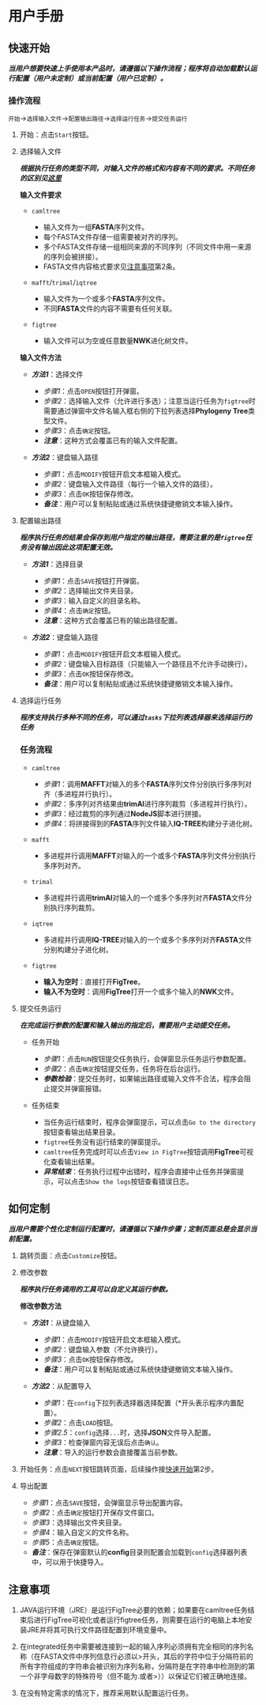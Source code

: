 # 用户手册

## 快速开始

***当用户想要快速上手使用本产品时，请遵循以下操作流程；程序将自动加载默认运行配置（用户未定制）或当前配置（用户已定制）。***

### 操作流程

`开始`→`选择输入文件`→`配置输出路径`→`选择运行任务`→`提交任务运行`

1. 开始：点击`Start`按钮。

2. 选择输入文件

    ***根据执行任务的类型不同，对输入文件的格式和内容有不同的要求。不同任务的区别见[这里](#任务流程)***

    **输入文件要求**

    + `camltree`
      + 输入文件为一组**FASTA**序列文件。
      + 每个FASTA文件存储一组需要被对齐的序列。
      + 多个FASTA文件存储一组相同来源的不同序列（不同文件中用一来源的序列会被拼接）。
      + FASTA文件内容格式要求见[注意事项](#注意事项)第2条。

    + `mafft`/`trimal`/`iqtree`
      + 输入文件为一个或多个**FASTA**序列文件。
      + 不同**FASTA**文件的内容不需要有任何关联。

    + `figtree`
      + 输入文件可以为空或任意数量**NWK**进化树文件。

    **输入文件方法**

    + ***方法1***：选择文件
      + *步骤1*：点击`OPEN`按钮打开弹窗。
      + *步骤2*：选择输入文件（允许进行多选）；注意当运行任务为`figtree`时需要通过弹窗中文件名输入框右侧的下拉列表选择**Phylogeny Tree**类型文件。
      + *步骤3*：点击`确定`按钮。
      + ***注意***：这种方式会覆盖已有的输入文件配置。

    + ***方法2***：键盘输入路径
      + *步骤1*：点击`MODIFY`按钮开启文本框输入模式。
      + *步骤2*：键盘输入文件路径（每行一个输入文件的路径）。
      + *步骤3*：点击`OK`按钮保存修改。
      + ***备注***：用户可以复制粘贴或通过系统快捷键撤销文本输入操作。

3. 配置输出路径

    ***程序执行任务的结果会保存到用户指定的输出路径，需要注意的是`figtree`任务没有输出因此这项配置无效。***

    + ***方法1***：选择目录
      + *步骤1*：点击`SAVE`按钮打开弹窗。
      + *步骤2*：选择输出文件夹目录。
      + *步骤3*：输入自定义的目录名称。
      + *步骤4*：点击`确定`按钮。
      + ***注意***：这种方式会覆盖已有的输出路径配置。

    + ***方法2***：键盘输入路径
      + *步骤1*：点击`MODIFY`按钮开启文本框输入模式。
      + *步骤2*：键盘输入目标路径（只能输入一个路径且不允许手动换行）。
      + *步骤3*：点击`OK`按钮保存修改。
      + ***备注***：用户可以复制粘贴或通过系统快捷键撤销文本输入操作。

4. 选择运行任务

    ***程序支持执行多种不同的任务，可以通过`tasks`下拉列表选择器来选择运行的任务***

    ### 任务流程

    + `camltree`
      + *步骤1*：调用**MAFFT**对输入的多个**FASTA**序列文件分别执行多序列对齐（多进程并行执行）。
      + *步骤2*：多序列对齐结果由**trimAl**进行序列裁剪（多进程并行执行）。
      + *步骤3*：经过裁剪的序列通过**NodeJS**脚本进行拼接。
      + *步骤4*：将拼接得到的**FASTA**序列文件输入**IQ-TREE**构建分子进化树。

    + `mafft`
      + 多进程并行调用**MAFFT**对输入的一个或多个**FASTA**序列文件分别执行多序列对齐。

    + `trimal`
      + 多进程并行调用**trimAl**对输入的一个或多个多序列对齐**FASTA**文件分别执行序列裁剪。

    + `iqtree`
      + 多进程并行调用**IQ-TREE**对输入的一个或多个多序列对齐**FASTA**文件分别构建分子进化树。

    + `figtree`
      + **输入为空时**：直接打开**FigTree**。
      + **输入不为空时**：调用**FigTree**打开一个或多个输入的**NWK**文件。

5. 提交任务运行

    ***在完成运行参数的配置和输入输出的指定后，需要用户主动提交任务。***

    + 任务开始
      + *步骤1*：点击`RUN`按钮提交任务执行，会弹窗显示任务运行参数配置。
      + *步骤2*：点击`确定`按钮提交任务，任务将在后台运行。
      + ***参数检验***：提交任务时，如果输出路径或输入文件不合法，程序会阻止提交并弹窗报错。

    + 任务结束
      + 当任务运行结束时，程序会弹窗提示，可以点击`Go to the directory`按钮查看输出结果目录。
      + `figtree`任务没有运行结束的弹窗提示。
      + `camltree`任务完成时可以点击`View in FigTree`按钮调用**FigTree**可视化查看输出结果。
      + ***异常结束***：任务执行过程中出错时，程序会直接中止任务并弹窗提示，可以点击`Show the logs`按钮查看错误日志。

## 如何定制

***当用户需要个性化定制运行配置时，请遵循以下操作步骤；定制页面总是会显示当前配置。***

1. 跳转页面：点击`Customize`按钮。

2. 修改参数

    ***程序执行任务调用的工具可以自定义其运行参数。***

    **修改参数方法**

    + ***方法1***：从键盘输入
      + *步骤1*：点击`MODIFY`按钮开启文本框输入模式。
      + *步骤2*：键盘输入参数（不允许换行）。
      + *步骤3*：点击`OK`按钮保存修改。
      + ***备注***：用户可以复制粘贴或通过系统快捷键撤销文本输入操作。

    + ***方法2***：从配置导入
      + *步骤1*：在`config`下拉列表选择器选择配置（*开头表示程序内置配置）。
      + *步骤2*：点击`LOAD`按钮。
      + *步骤2.5*：`config`选择`...`时，选择**JSON**文件导入配置。
      + *步骤3*：检查弹窗内容无误后点击`确认`。
      + ***注意***：导入的运行参数会直接覆盖当前参数。

3. 开始任务：点击`NEXT`按钮跳转页面，后续操作接[快速开始](#快速开始)第2步。

4. 导出配置
    + *步骤1*：点击`SAVE`按钮，会弹窗显示导出配置内容。
    + *步骤2*：点击`确定`按钮打开保存文件窗口。
    + *步骤3*：选择输出文件夹目录。
    + *步骤4*：输入自定义的文件名称。
    + *步骤5*：点击`确定`按钮。
    + ***备注***：保存在弹窗默认的**config**目录则配置会加载到`config`选择器列表中，可以用于快捷导入。

## 注意事项

1. JAVA运行环境（JRE）是运行FigTree必要的依赖；如果要在camltree任务结束后进行FigTree可视化或者运行figtree任务，则需要在运行的电脑上本地安装JRE并将其可执行文件路径配置到环境变量中。

2. 在integrated任务中需要被连接到一起的输入序列必须拥有完全相同的序列名称（在FASTA文件中序列信息行必须以>开头，其后的字符中位于分隔符前的所有字符组成的字符串会被识别为序列名称，分隔符是在字符串中检测到的第一个非字母数字的特殊符号（但不能为.或者>））以保证它们被正确地连接。

3. 在没有特定需求的情况下，推荐采用默认配置运行任务。
